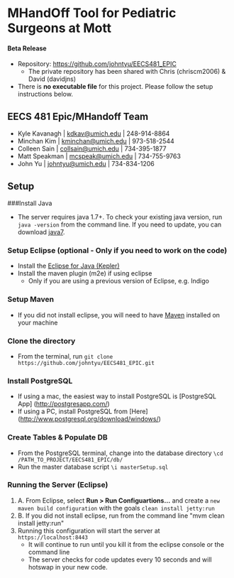 # MHandOff Tool for Pediatric Surgeons at Mott

#### Beta Release
* Repository: https://github.com/johntyu/EECS481_EPIC
	* The private repository has been shared with Chris (chriscm2006) & David (davidjns)
* There is **no executable file** for this project. Please follow the setup instructions below.

## EECS 481 Epic/MHandoff Team
* Kyle Kavanagh | kdkav@umich.edu | 248-914-8864
* Minchan Kim | kminchan@umich.edu | 973-518-2544
* Colleen Sain | collsain@umich.edu | 734-395-1877
* Matt Speakman | mcspeak@umich.edu | 734-755-9763
* John Yu | johntyu@umich.edu | 734-834-1206

## Setup
###Install Java
* The server requires java 1.7+. To check your existing java version, run `java -version` from the command line.  If you need to update, you can download [java7](http://www.oracle.com/technetwork/java/javase/downloads/jdk7-downloads-1880260.html).

### Setup Eclipse (optional - Only if you need to work on the code)
* Install the [Eclipse for Java (Kepler)](http://www.eclipse.org/kepler/)
* Install the maven plugin (m2e) if using eclipse
	* Only if you are using a previous version of Eclipse, e.g. Indigo

### Setup Maven
* If you did not install eclipse, you will need to have [Maven](http://maven.apache.org/) installed on your machine

### Clone the directory
* From the terminal, run `git clone https://github.com/johntyu/EECS481_EPIC.git`


### Install PostgreSQL
* If using a mac, the easiest way to install PostgreSQL is [PostgreSQL App] (http://postgresapp.com/)
* If using a PC, install PostgreSQL from [Here] (http://www.postgresql.org/download/windows/)

### Create Tables & Populate DB

* From the PostgreSQL terminal, change into the database directory `\cd /PATH_TO_PROJECT/EECS481_EPIC/db/`
* Run the master database script `\i masterSetup.sql`



### Running the Server (Eclipse)

1. A. From Eclipse, select **Run > Run Configuartions…** and create a `new maven build configuration` with the goals `clean install jetty:run` 
1. B. If you did not install eclipse, run from the command line "mvm clean install jetty:run"
2. Running this configuration will start the server at `https://localhost:8443` 
	* It will continue to run until you kill it from the eclipse console or the command line
	* The server checks for code updates every 10 seconds and will hotswap in your new code.
